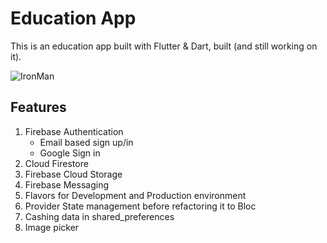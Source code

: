 # Education App

This is an education app built with Flutter & Dart, built (and still working on it).

![IronMan](https://github.com/ahmedhassan-dev/Education-App/assets/62114128/2c0e9be0-d98f-414a-9129-4cbbc0341d54)

## Features
1. Firebase Authentication
    - Email based sign up/in
    - Google Sign in
2. Cloud Firestore
3. Firebase Cloud Storage
4. Firebase Messaging
5. Flavors for Development and Production environment
6. Provider State management before refactoring it to Bloc
7. Cashing data in shared_preferences
8. Image picker


